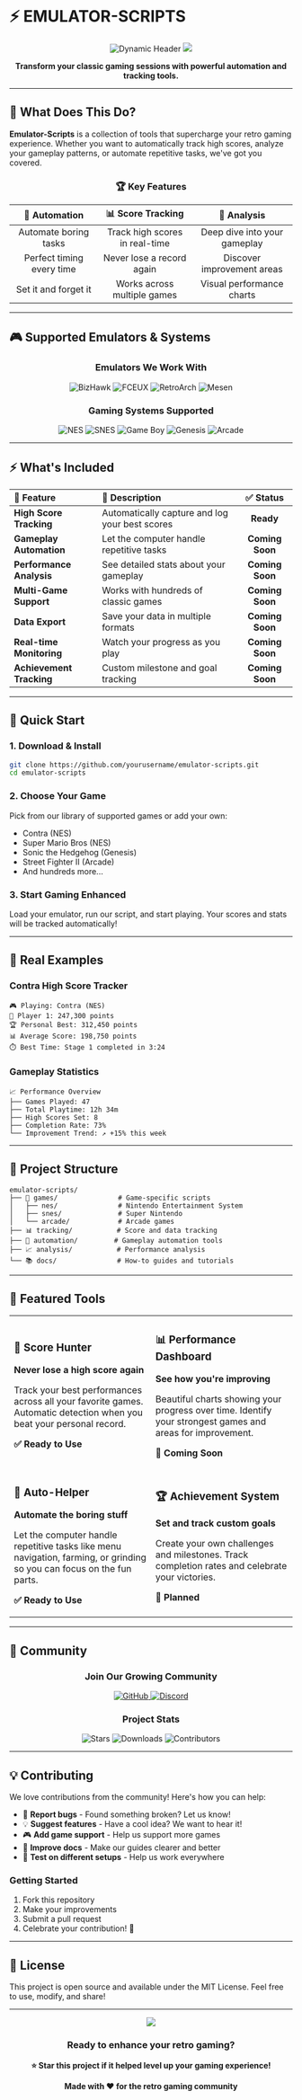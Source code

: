# ⚡ EMULATOR-SCRIPTS

<div align="center">

<img src="https://readme-typing-svg.herokuapp.com/?font=Orbitron&weight=700&size=32&duration=2500&pause=800&color=00D9FF&center=true&vCenter=true&multiline=true&random=false&width=800&height=120&lines=🎮+LEVEL+UP+YOUR+RETRO+GAMING;⚡+TRACK+HIGH+SCORES+AUTOMATICALLY;📊+ANALYZE+YOUR+GAMEPLAY;🌟+WORKS+WITH+ANY+EMULATOR" alt="Dynamic Header" />

<img src="https://capsule-render.vercel.app/api?type=waving&color=timeGradient&customColorList=12,20,6,17,13,9&height=100&section=header&text=ENHANCE%20YOUR%20EMULATION&fontSize=24&fontColor=FFFFFF&animation=twinkling&fontAlignY=35" />

**Transform your classic gaming sessions with powerful automation and tracking tools.**

</div>

---

## 🎯 **What Does This Do?**

**Emulator-Scripts** is a collection of tools that supercharge your retro gaming experience. Whether you want to automatically track high scores, analyze your gameplay patterns, or automate repetitive tasks, we've got you covered.

<div align="center">

### 🏆 **Key Features**

| **🤖 Automation** | **📊 Score Tracking** | **🔬 Analysis** |
|:---:|:---:|:---:|
| Automate boring tasks | Track high scores in real-time | Deep dive into your gameplay |
| Perfect timing every time | Never lose a record again | Discover improvement areas |
| Set it and forget it | Works across multiple games | Visual performance charts |

</div>

---

## 🎮 **Supported Emulators & Systems**

<div align="center">

### **Emulators We Work With**
![BizHawk](https://img.shields.io/badge/BizHawk-FF6B35?style=for-the-badge&logo=gamepad&logoColor=white)
![FCEUX](https://img.shields.io/badge/FCEUX-00D9FF?style=for-the-badge&logo=nintendo&logoColor=white)
![RetroArch](https://img.shields.io/badge/RetroArch-000000?style=for-the-badge&logo=libretro&logoColor=white)
![Mesen](https://img.shields.io/badge/Mesen-8A2BE2?style=for-the-badge&logoColor=white)

### **Gaming Systems Supported**
![NES](https://img.shields.io/badge/NES-E60012?style=for-the-badge&logo=nintendo&logoColor=white)
![SNES](https://img.shields.io/badge/SNES-0066CC?style=for-the-badge&logo=nintendo&logoColor=white)
![Game Boy](https://img.shields.io/badge/Game_Boy-8B956D?style=for-the-badge&logoColor=white)
![Genesis](https://img.shields.io/badge/Genesis-000000?style=for-the-badge&logo=sega&logoColor=white)
![Arcade](https://img.shields.io/badge/Arcade-FF4500?style=for-the-badge&logoColor=white)

</div>

---

## ⚡ **What's Included**

<div align="center">

| 🚀 **Feature** | 📝 **Description** | ✅ **Status** |
|:---|:---|:---:|
| **High Score Tracking** | Automatically capture and log your best scores | **Ready** |
| **Gameplay Automation** | Let the computer handle repetitive tasks | **Coming Soon** |
| **Performance Analysis** | See detailed stats about your gameplay | **Coming Soon** |
| **Multi-Game Support** | Works with hundreds of classic games | **Coming Soon** |
| **Data Export** | Save your data in multiple formats | **Coming Soon** |
| **Real-time Monitoring** | Watch your progress as you play | **Coming Soon** |
| **Achievement Tracking** | Custom milestone and goal tracking | **Coming Soon** |

</div>

---

## 🚀 **Quick Start**

### **1. Download & Install**
```bash
git clone https://github.com/yourusername/emulator-scripts.git
cd emulator-scripts
```

### **2. Choose Your Game**
Pick from our library of supported games or add your own:
- Contra (NES)
- Super Mario Bros (NES) 
- Sonic the Hedgehog (Genesis)
- Street Fighter II (Arcade)
- And hundreds more...

### **3. Start Gaming Enhanced**
Load your emulator, run our script, and start playing. Your scores and stats will be tracked automatically!

---

## 🎯 **Real Examples**

### **Contra High Score Tracker**
```
🎮 Playing: Contra (NES)
👤 Player 1: 247,300 points
🏆 Personal Best: 312,450 points
📊 Average Score: 198,750 points
⏱️ Best Time: Stage 1 completed in 3:24
```

### **Gameplay Statistics**
```
📈 Performance Overview
├── Games Played: 47
├── Total Playtime: 12h 34m
├── High Scores Set: 8
├── Completion Rate: 73%
└── Improvement Trend: ↗️ +15% this week
```

---

## 📁 **Project Structure**

```
emulator-scripts/
├── 🎯 games/               # Game-specific scripts
│   ├── nes/               # Nintendo Entertainment System
│   ├── snes/              # Super Nintendo
│   └── arcade/            # Arcade games
├── 📊 tracking/           # Score and data tracking
├── 🤖 automation/         # Gameplay automation tools
├── 📈 analysis/           # Performance analysis
└── 📚 docs/               # How-to guides and tutorials
```

---

## 🌟 **Featured Tools**

<div align="center">

<table>
<tr>
<td width="50%">

### 🎯 **Score Hunter**
**Never lose a high score again**

Track your best performances across all your favorite games. Automatic detection when you beat your personal record.

**✅ Ready to Use**

</td>
<td width="50%">

### 📊 **Performance Dashboard**
**See how you're improving**

Beautiful charts showing your progress over time. Identify your strongest games and areas for improvement.

**🚧 Coming Soon**

</td>
</tr>
<tr>
<td width="50%">

### 🤖 **Auto-Helper**
**Automate the boring stuff**

Let the computer handle repetitive tasks like menu navigation, farming, or grinding so you can focus on the fun parts.

**✅ Ready to Use**

</td>
<td width="50%">

### 🏆 **Achievement System**
**Set and track custom goals**

Create your own challenges and milestones. Track completion rates and celebrate your victories.

**🔮 Planned**

</td>
</tr>
</table>

</div>

---

## 🤝 **Community**

<div align="center">

### **Join Our Growing Community**

<a href="https://github.com/jeremystevens/emul8-tools">
  <img src="https://img.shields.io/badge/GitHub-Star_This_Project-100000?style=for-the-badge&logo=github&logoColor=white" alt="GitHub" />
</a>
<a href="https://discord.gg/emulator-scripts">
  <img src="https://img.shields.io/badge/Discord-Chat_With_Us-5865F2?style=for-the-badge&logo=discord&logoColor=white" alt="Discord" />
</a>


### **Project Stats**
![Stars](https://img.shields.io/github/stars/jeremystevens/emul8-tools?style=for-the-badge&color=FFD700)
![Downloads](https://img.shields.io/github/downloads/jeremystevens/emul8-tools/total?style=for-the-badge&color=00D9FF)
![Contributors](https://img.shields.io/github/contributors/jeremystevens/emul8-tools?style=for-the-badge&color=32CD32)

</div>

---

## 💡 **Contributing**

We love contributions from the community! Here's how you can help:

- 🐛 **Report bugs** - Found something broken? Let us know!
- 💡 **Suggest features** - Have a cool idea? We want to hear it!
- 🎮 **Add game support** - Help us support more games
- 📝 **Improve docs** - Make our guides clearer and better
- 🧪 **Test on different setups** - Help us work everywhere

### **Getting Started**
1. Fork this repository
2. Make your improvements
3. Submit a pull request
4. Celebrate your contribution! 🎉

---

## 📄 **License**

This project is open source and available under the MIT License. Feel free to use, modify, and share!

---

<div align="center">

<img src="https://capsule-render.vercel.app/api?type=waving&color=timeGradient&customColorList=12,20,6,17,13,9&height=100&section=footer&text=HAPPY%20RETRO%20GAMING&fontSize=20&fontColor=FFFFFF&animation=fadeIn&fontAlignY=65" />

### **Ready to enhance your retro gaming?**
**⭐ Star this project if it helped level up your gaming experience!**

**Made with ❤️ for the retro gaming community**

</div>